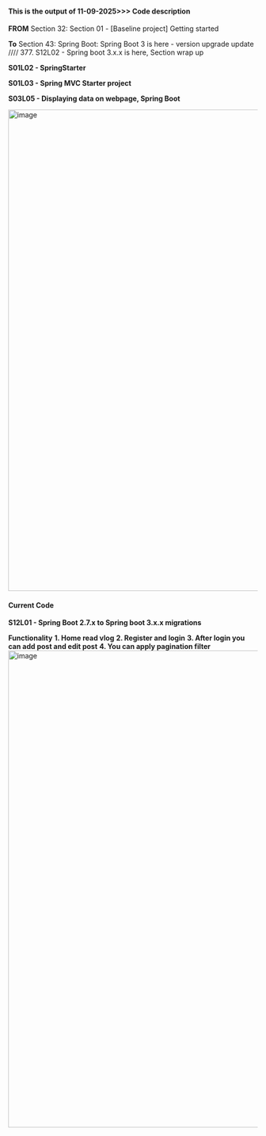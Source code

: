#### This is the output of 11-09-2025>>> Code description 

**FROM** Section 32: Section 01 - [Baseline project] Getting started 

**To** Section 43: Spring Boot: Spring Boot 3 is here - version upgrade update //// 377. S12L02 - Spring boot 3.x.x is here, Section wrap up


**S01L02 - SpringStarter**

**S01L03 - Spring MVC Starter project**

**S03L05 - Displaying data on webpage, Spring Boot**

<img width="1918" height="971" alt="image" src="https://github.com/user-attachments/assets/397ff4d0-2b6d-4a31-b305-b42f3b3bd574" />

#### Current Code
**S12L01 - Spring Boot 2.7.x to Spring boot 3.x.x migrations**

**Functionality**
**1. Home read vlog**
**2. Register and login**
**3. After login you can add post and edit post**
**4. You can apply pagination filter**
<img width="1918" height="962" alt="image" src="https://github.com/user-attachments/assets/4e7db152-2b83-4804-940d-49cc845faabb" />
